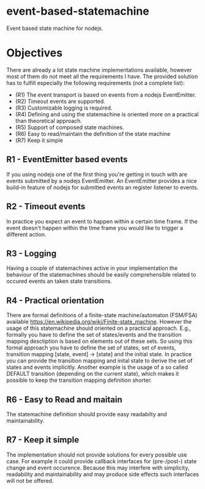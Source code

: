# event-based-statemachine
Event based state machine for nodejs.
# Objectives
There are already a lot state machine implementations available, however most of them do not meet all the requirements I have. The provided solution has to fulfill especially the following requirements (not a complete list):

- (R1) The event transport is based on events from a nodejs EventEmitter.
- (R2) Timeout events are supported.
- (R3) Customizable logging is required.
- (R4) Defining and using the statemachine is oriented more on a practical than theoretical approach.
- (R5) Support of composed state machines.
- (R6) Easy to read/maintain the definition of the state machine 
- (R7) Keep it simple

## R1 - EventEmitter based events
If you using nodejs one of the first thing you're getting in touch with are events submitted by a nodejs EventEmitter. An EventEmitter provides a nice build-in feature of nodejs for submitted events an register listener to events.

## R2 - Timeout events
In practice you expect an event to happen within a certain time frame. If the event doesn't happen within the time frame you would like to trigger a different action.

## R3 - Logging
Having a couple of statemachines active in your implementation the behaviour of the statemachines should be easily comprehensible related to occured events an taken state transitions.

## R4 - Practical orientation
There are formal definitions of a finite-state machine/automaton (FSM/FSA) available https://en.wikipedia.org/wiki/Finite-state_machine. However the usage of this statemachine should oriented on a practical approach. E.g., formally you have to define the set of states/events
and the transition mapping desctiption is based on elements out of these sets. So using this formal approach you have to define the set of states, set of events, transition mapping [state, event] -> [state] and the initial state. In practice you can provide the transition mapping and inital state to derive the set of states and events implicitly. Another example is the usage of a so called DEFAULT transition (depending on the current state), which makes it possible to keep the transition mapping definition shorter.

## R6 - Easy to Read and maitain
The statemachine definition should provide easy readabilty and maintainability.

## R7 - Keep it simple
The implementation should not provide solutions for every possible use case. For example it could provide callback interfaces for (pre-/post-) state change and event occurence. Because this may interfere with simplicity, readability and maintainability and may produce side effects such interfaces will not be offered.
